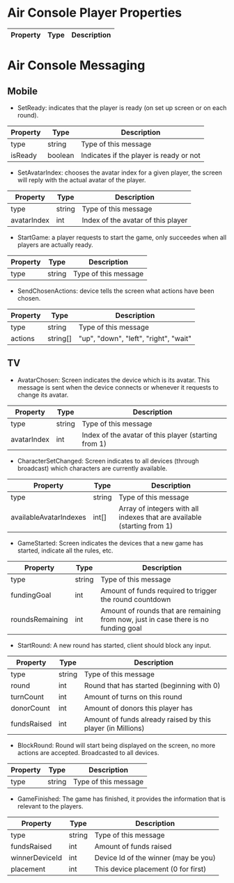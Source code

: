 # Air Console Player Properties

| Property | Type | Description |
| -------- | ---- | ----------- |


# Air Console Messaging
## Mobile

 - SetReady: indicates that the player is ready (on set up screen or on each round). 

| Property | Type | Description |
| -------- | ---- | ----------- |
| type | string | Type of this message |
| isReady | boolean | Indicates if the player is ready or not |

 - SetAvatarIndex: chooses the avatar index for a given player, the screen will reply with the actual avatar of the player.

| Property | Type | Description |
| -------- | ---- | ----------- |
| type | string | Type of this message |
| avatarIndex | int | Index of the avatar of this player |

 - StartGame: a player requests to start the game, only succeedes when all players are actually ready.

| Property | Type | Description |
| -------- | ---- | ----------- |
| type | string | Type of this message |

 - SendChosenActions: device tells the screen what actions have been chosen.

| Property | Type | Description |
| -------- | ---- | ----------- |
| type | string | Type of this message |
| actions | string[] | "up", "down", "left", "right", "wait" |

## TV

 - AvatarChosen: Screen indicates the device which is its avatar. This message is sent when the device connects or whenever it requests to change its avatar.

| Property | Type | Description |
| -------- | ---- | ----------- |
| type | string | Type of this message |
| avatarIndex | int | Index of the avatar of this player (starting from 1) |

 - CharacterSetChanged: Screen indicates to all devices (through broadcast) which characters are currently available.

| Property | Type | Description |
| -------- | ---- | ----------- |
| type | string | Type of this message |
| availableAvatarIndexes | int[] | Array of integers with all indexes that are available (starting from 1) |

 - GameStarted: Screen indicates the devices that a new game has started, indicate all the rules, etc.

| Property | Type | Description |
| -------- | ---- | ----------- |
| type | string | Type of this message |
| fundingGoal | int | Amount of funds required to trigger the round countdown |
| roundsRemaining | int | Amount of rounds that are remaining from now, just in case there is no funding goal |

 - StartRound: A new round has started, client should block any input.

| Property | Type | Description |
| -------- | ---- | ----------- |
| type | string | Type of this message |
| round | int | Round that has started (beginning with 0) |
| turnCount | int | Amount of turns on this round |
| donorCount | int | Amount of donors this player has |
| fundsRaised | int | Amount of funds already raised by this player (in Millions) |

 - BlockRound: Round will start being displayed on the screen, no more actions are accepted. Broadcasted to all devices.

| Property | Type | Description |
| -------- | ---- | ----------- |
| type | string | Type of this message |

 - GameFinished: The game has finished, it provides the information that is relevant to the players.

| Property | Type | Description |
| -------- | ---- | ----------- |
| type | string | Type of this message |
| fundsRaised | int | Amount of funds raised |
| winnerDeviceId | int | Device Id of the winner (may be you) |
| placement | int | This device placement (0 for first) |